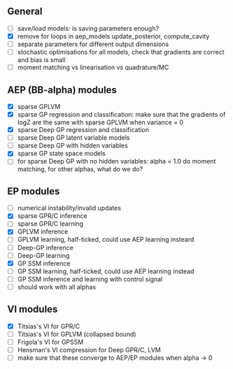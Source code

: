 ## General

- [ ] save/load models: is saving parameters enough?
- [x] remove for loops in aep_models update_posterior, compute_cavity
- [ ] separate parameters for different output dimensions
- [ ] stochastic optimisations for all models, 
check that gradients are correct and bias is small
- [ ] moment matching vs linearisation vs quadrature/MC

## AEP (BB-alpha) modules

- [x] sparse GPLVM
- [x] sparse GP regression and classification: make sure that the gradients of logZ 
are the same with sparse GPLVM when variance = 0
- [x] sparse Deep GP regression and classification
- [ ] sparse Deep GP latent variable models
- [ ] sparse Deep GP with hidden variables
- [x] sparse GP state space models
- [ ] for sparse Deep GP with no hidden variables: alpha = 1.0 do moment matching, 
for other alphas, what do we do?

## EP modules
- [ ] numerical instability/invalid updates
- [x] sparse GPR/C inference
- [ ] sparse GPR/C learning
- [x] GPLVM inference
- [ ] GPLVM learning, half-ticked, could use AEP learning insteard
- [ ] Deep-GP inference
- [ ] Deep-GP learning
- [x] GP SSM inference
- [ ] GP SSM learning, half-ticked, could use AEP learning instead
- [ ] GP SSM inference and learning with control signal
- [ ] should work with all alphas

## VI modules

- [x] Titsias's VI for GPR/C
- [ ] Titsias's VI for GPLVM (collapsed bound)
- [ ] Frigola's VI for GPSSM
- [ ] Hensman's VI compression for Deep GPR/C, LVM
- [ ] make sure that these converge to AEP/EP modules when alpha -> 0
